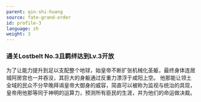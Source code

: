 ```yaml
---
parent: qin-shi-huang
source: fate-grand-order
id: profile-3
language: zh
weight: 3
---
```


### 通关Lostbelt No.3且羁绊达到Lv.3开放

为了让能力提升到足以支配整个地球，始皇帝不断扩张机械化圣躯，最终身体连居城阿房宫也一并吞没，其巨大的身躯通过反重力漂浮于咸阳上空。
他那能让领土全域的民众不分早晚拜谒皇帝大御身的威容，简直可以被称为监视与统治的具现，皇帝用他那等同于神明的运算力，预测所有臣民的生涯，并为他们的命运做决裁。
